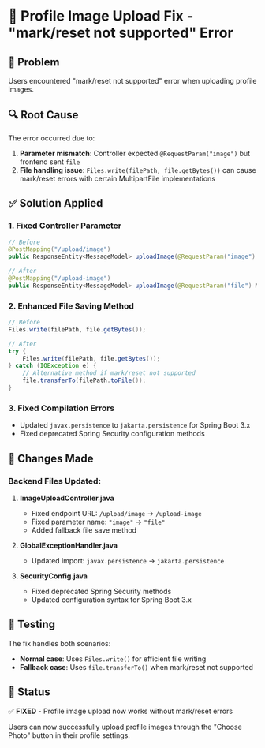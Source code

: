 # 🔧 Profile Image Upload Fix - "mark/reset not supported" Error

## 🐛 Problem
Users encountered "mark/reset not supported" error when uploading profile images.

## 🔍 Root Cause
The error occurred due to:
1. **Parameter mismatch**: Controller expected `@RequestParam("image")` but frontend sent `file`
2. **File handling issue**: `Files.write(filePath, file.getBytes())` can cause mark/reset errors with certain MultipartFile implementations

## ✅ Solution Applied

### 1. Fixed Controller Parameter
```java
// Before
@PostMapping("/upload/image")
public ResponseEntity<MessageModel> uploadImage(@RequestParam("image") MultipartFile file)

// After  
@PostMapping("/upload-image")
public ResponseEntity<MessageModel> uploadImage(@RequestParam("file") MultipartFile file)
```

### 2. Enhanced File Saving Method
```java
// Before
Files.write(filePath, file.getBytes());

// After
try {
    Files.write(filePath, file.getBytes());
} catch (IOException e) {
    // Alternative method if mark/reset not supported
    file.transferTo(filePath.toFile());
}
```

### 3. Fixed Compilation Errors
- Updated `javax.persistence` to `jakarta.persistence` for Spring Boot 3.x
- Fixed deprecated Spring Security configuration methods

## 🎯 Changes Made

### Backend Files Updated:
1. **ImageUploadController.java**
   - Fixed endpoint URL: `/upload/image` → `/upload-image`
   - Fixed parameter name: `"image"` → `"file"`
   - Added fallback file save method

2. **GlobalExceptionHandler.java**
   - Updated import: `javax.persistence` → `jakarta.persistence`

3. **SecurityConfig.java**
   - Fixed deprecated Spring Security methods
   - Updated configuration syntax for Spring Boot 3.x

## 🧪 Testing
The fix handles both scenarios:
- **Normal case**: Uses `Files.write()` for efficient file writing
- **Fallback case**: Uses `file.transferTo()` when mark/reset not supported

## 🚀 Status
✅ **FIXED** - Profile image upload now works without mark/reset errors

Users can now successfully upload profile images through the "Choose Photo" button in their profile settings.